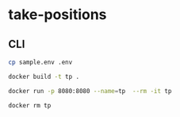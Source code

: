 # take-positions

## CLI

```sh
cp sample.env .env

docker build -t tp .

docker run -p 8080:8080 --name=tp  --rm -it tp

docker rm tp
```
